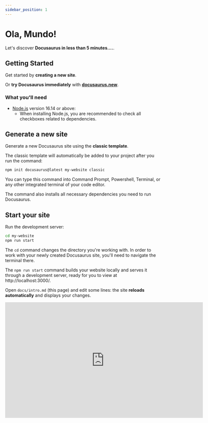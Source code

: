 ```yaml
---
sidebar_position: 1
---
```


# Ola, Mundo!

Let's discover **Docusaurus in less than 5 minutes....**.

## Getting Started

Get started by **creating a new site**.

Or **try Docusaurus immediately** with **[docusaurus.new](https://docusaurus.new)**.

### What you'll need

- [Node.js](https://nodejs.org/en/download/) version 16.14 or above:
  - When installing Node.js, you are recommended to check all checkboxes related to dependencies.

## Generate a new site

Generate a new Docusaurus site using the **classic template**.

The classic template will automatically be added to your project after you run the command:

```bash
npm init docusaurus@latest my-website classic
```

You can type this command into Command Prompt, Powershell, Terminal, or any other integrated terminal of your code editor.

The command also installs all necessary dependencies you need to run Docusaurus.

## Start your site

Run the development server:

```bash
cd my-website
npm run start
```

The `cd` command changes the directory you're working with. In order to work with your newly created Docusaurus site, you'll need to navigate the terminal there.

The `npm run start` command builds your website locally and serves it through a development server, ready for you to view at http://localhost:3000/.

Open `docs/intro.md` (this page) and edit some lines: the site **reloads automatically** and displays your changes.

<iframe src="https://docs.google.com/forms/d/e/1FAIpQLSfq_DfLHsoA74sJjgZWZxFb1m-P2E0huEltYEyeleI-0IFiSw/viewform?embedded=true" width="640" height="375" frameborder="0" marginheight="0" marginwidth="0">Carregando…</iframe>